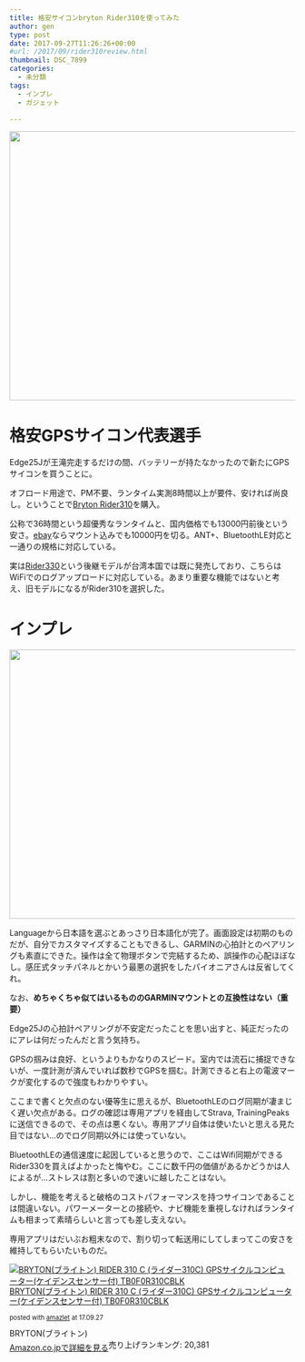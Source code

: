 ```yaml
---
title: 格安サイコンbryton Rider310を使ってみた
author: gen
type: post
date: 2017-09-27T11:26:26+00:00
#url: /2017/09/rider310review.html
thumbnail: DSC_7899
categories:
  - 未分類
tags:
  - インプレ
  - ガジェット

---
```

<img class="wp-image-745 size-large alignnone" src="DSC_7899" alt="" width="840" height="473" srcset="DSC_7899 1024w, DSC_7899 300w, DSC_7899 768w" sizes="(max-width: 840px) 100vw, 840px" />

# 格安GPSサイコン代表選手

Edge25Jが王滝完走するだけの間、バッテリーが持たなかったので新たにGPSサイコンを買うことに。

オフロード用途で、PM不要、ランタイム実測8時間以上が要件、安ければ尚良し。ということで[Bryton Rider310][1]を購入。

公称で36時間という超優秀なランタイムと、国内価格でも13000円前後という安さ。[ebay][2]ならマウント込みでも10000円を切る。ANT+、BluetoothLE対応と一通りの規格に対応している。

実は[Rider330][3]という後継モデルが台湾本国では既に発売しており、こちらはWiFiでのログアップロードに対応している。あまり重要な機能ではないと考え、旧モデルになるがRider310を選択した。

# インプレ

<img class="aligncenter size-large wp-image-753" src="P_20170927_201256" alt="" width="840" height="473" srcset="P_20170927_201256 1024w, P_20170927_201256 300w, P_20170927_201256 768w" sizes="(max-width: 840px) 100vw, 840px" />

Languageから日本語を選ぶとあっさり日本語化が完了。画面設定は初期のものだが、自分でカスタマイズすることもできるし、GARMINの心拍計とのペアリングも素直にできた。操作は全て物理ボタンで完結するため、誤操作の心配ほぼなし。感圧式タッチパネルとかいう最悪の選択をしたパイオニアさんは反省してくれ。

なお、**めちゃくちゃ似てはいるもののGARMINマウントとの互換性はない（重要）**

Edge25Jの心拍計ペアリングが不安定だったことを思い出すと、純正だったのにアレは何だったんだと言う気持ち。

GPSの掴みは良好、というよりもかなりのスピード。室内では流石に捕捉できないが、一度計測が済んでいれば数秒でGPSを掴む。計測できると右上の電波マークが変化するので強度もわかりやすい。

ここまで書くと欠点のない優等生に思えるが、BluetoothLEのログ同期が凄まじく遅い欠点がある。ログの確認は専用アプリを経由してStrava, TrainingPeaksに送信できるので、その点は悪くない。専用アプリ自体は使いたいと思える見た目ではない…のでログ同期以外には使っていない。

BluetoothLEの通信速度に起因していると思うので、ここはWifi同期ができるRider330を買えばよかったと悔やむ。ここに数千円の価値があるかどうかは人によるが…ストレスは割と多いので速いに越したことはない。

しかし、機能を考えると破格のコストパフォーマンスを持つサイコンであることは間違いない。パワーメーターとの接続や、ナビ機能を重視しなければランタイムも相まって素晴らしいと言っても差し支えない。

専用アプリはだいぶお粗末なので、割り切って転送用にしてしまってこの安さを維持してもらいたいものだ。

<div class="amazlet-box" style="margin-bottom: 0px;">
  <div class="amazlet-image" style="float: left; margin: 0px 12px 1px 0px;">
    <a href="http://www.amazon.co.jp/exec/obidos/ASIN/B074KXFHDW/gensobunya-22/ref=nosim/" target="_blank" rel="noopener" name="amazletlink"><img style="border: none;" src="https://images-fe.ssl-images-amazon.com/images/I/41ewbXgKe-L._SL160_.jpg" alt="BRYTON(ブライトン) RIDER 310 C (ライダー310C) GPSサイクルコンピューター(ケイデンスセンサー付) TB0F0R310CBLK" /></a>
  </div>
  <div class="amazlet-info" style="line-height: 120%; margin-bottom: 10px;">
    <div class="amazlet-name" style="margin-bottom: 10px; line-height: 120%;">
    <a href="http://www.amazon.co.jp/exec/obidos/ASIN/B074KXFHDW/gensobunya-22/ref=nosim/" target="_blank" rel="noopener" name="amazletlink">BRYTON(ブライトン) RIDER 310 C (ライダー310C) GPSサイクルコンピューター(ケイデンスセンサー付) TB0F0R310CBLK</a></p>
      <div class="amazlet-powered-date" style="font-size: 80%; margin-top: 5px; line-height: 120%;">
      posted with <a title="amazlet" href="http://www.amazlet.com/" target="_blank" rel="noopener">amazlet</a> at 17.09.27
    </div>
  </div>
</div>

<div class="amazlet-detail">
BRYTON(ブライトン) <br /> 売り上げランキング: 20,381

  <div class="amazlet-sub-info" style="float: left;">
<div class="amazlet-link" style="margin-top: 5px;">
  <a href="http://www.amazon.co.jp/exec/obidos/ASIN/B074KXFHDW/gensobunya-22/ref=nosim/" target="_blank" rel="noopener" name="amazletlink">Amazon.co.jpで詳細を見る</a>
</div>

  </div>

  <div class="amazlet-footer" style="clear: left;">
     
  </div>
</div>

 [1]: http://amzn.to/2xAqcrr
 [2]: https://rover.ebay.com/rover/1/711-53200-19255-0/1?icep_id=114&ipn=icep&toolid=20004&campid=5338191852&mpre=http%3A%2F%2Fwww.ebay.com%2Fitm%2FBryton-Rider-310E-GPS-Bike-Bicycle-Cycling-Computer-Extension-Mount-%2F172011670052%3Fepid%3D1249387116%26hash%3Ditem280cb1ca24%3Ag%3AfjkAAOSwTM5Yw6oj
 [3]: https://rover.ebay.com/rover/1/711-53200-19255-0/1?icep_id=114&ipn=icep&toolid=20004&campid=5338191852&mpre=http%3A%2F%2Fwww.ebay.com%2Fitm%2FBryton-Rider-330E-GPS-Cycling-Computer-%2F192113222737%3Fepid%3D1888854696%26hash%3Ditem2cbad72451%3Ag%3AUIEAAOSwEzxYWBXn
